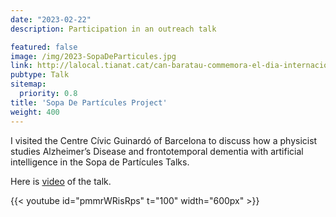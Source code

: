 ```yaml
---
date: "2023-02-22"
description: Participation in an outreach talk 

featured: false
image: /img/2023-SopaDeParticules.jpg
link: http://lalocal.tianat.cat/can-baratau-commemora-el-dia-internacional-de-les-dones-i-les-nenes-en-la-ciencia-amb-una-taula-rodona/
pubtype: Talk
sitemap:
  priority: 0.8
title: 'Sopa De Partícules Project'
weight: 400
---
```


I visited the Centre Cívic Guinardó of Barcelona to discuss how a physicist studies Alzheimer’s Disease and frontotemporal dementia with artificial intelligence in the Sopa de Partícules Talks. 

Here is [video](https://www.youtube.com/watch?v=pmmrWRisRps) of the talk.

{{< youtube id="pmmrWRisRps" t="100" width="600px" >}}

